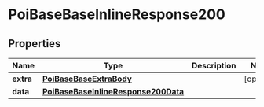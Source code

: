 # PoiBaseBaseInlineResponse200

## Properties
Name | Type | Description | Notes
------------ | ------------- | ------------- | -------------
**extra** | [**PoiBaseBaseExtraBody**](PoiBaseBaseExtraBody.md) |  |  [optional]
**data** | [**PoiBaseBaseInlineResponse200Data**](PoiBaseBaseInlineResponse200Data.md) |  | 
